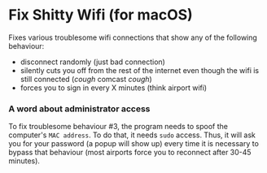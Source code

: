 # Fix Shitty Wifi (for macOS)
Fixes various troublesome wifi connections that show any of the following behaviour: 
- disconnect randomly (just bad connection)
- silently cuts you off from the rest of the internet even though the wifi is still connected (*cough* comcast *cough*)
- forces you to sign in every X minutes (think airport wifi)

### A word about administrator access
To fix troublesome behaviour #3, the program needs to spoof the computer's `MAC address`. To do that, it needs `sudo` access. Thus, it will ask you for your password (a popup will show up) every time it is necessary to bypass that behaviour (most airports force you to reconnect after 30-45 minutes).